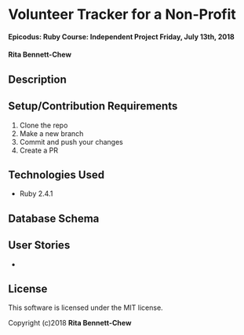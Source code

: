 # Volunteer Tracker for a Non-Profit

#### Epicodus: Ruby Course: Independent Project Friday, July 13th, 2018

#### Rita Bennett-Chew

## Description

## Setup/Contribution Requirements

1. Clone the repo
1. Make a new branch
1. Commit and push your changes
1. Create a PR

## Technologies Used

* Ruby 2.4.1

## Database Schema

## User Stories

*

## License

This software is licensed under the MIT license.

Copyright (c)2018 **Rita Bennett-Chew**
